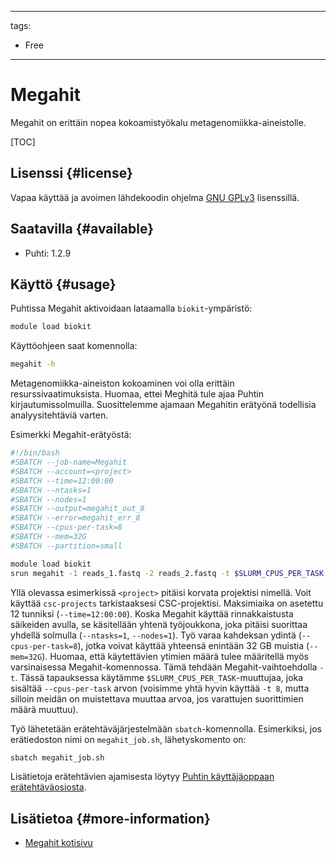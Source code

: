 
---
tags:
  - Free
---

# Megahit

Megahit on erittäin nopea kokoamistyökalu metagenomiikka-aineistolle.

[TOC]

## Lisenssi {#license}

Vapaa käyttää ja avoimen lähdekoodin ohjelma [GNU GPLv3](https://www.gnu.org/licenses/gpl-3.0.html) lisenssillä.

## Saatavilla {#available}

* Puhti: 1.2.9

## Käyttö {#usage}

Puhtissa Megahit aktivoidaan lataamalla `biokit`-ympäristö:

```bash
module load biokit
```

Käyttöohjeen saat komennolla:

```bash
megahit -h
```

Metagenomiikka-aineiston kokoaminen voi olla erittäin resurssivaatimuksista. Huomaa, ettei Meghitä tule ajaa Puhtin kirjautumissolmuilla. Suosittelemme ajamaan Megahitin erätyönä todellisia analyysitehtäviä varten.

Esimerkki Megahit-erätyöstä:

```bash
#!/bin/bash
#SBATCH --job-name=Megahit
#SBATCH --account=<project>
#SBATCH --time=12:00:00
#SBATCH --ntasks=1
#SBATCH --nodes=1
#SBATCH --output=megahit_out_8
#SBATCH --error=megahit_err_8
#SBATCH --cpus-per-task=8
#SBATCH --mem=32G
#SBATCH --partition=small

module load biokit
srun megahit -1 reads_1.fastq -2 reads_2.fastq -t $SLURM_CPUS_PER_TASK --m 32000000000 -o result_directory
```

Yllä olevassa esimerkissä `<project>` pitäisi korvata projektisi nimellä. Voit käyttää `csc-projects` tarkistaaksesi CSC-projektisi. Maksimiaika on asetettu 12 tunniksi (`--time=12:00:00`). Koska Megahit käyttää rinnakkaistusta säikeiden avulla, se käsitellään yhtenä työjoukkona, joka pitäisi suorittaa yhdellä solmulla (`--ntasks=1`, `--nodes=1`). Työ varaa kahdeksan ydintä (`--cpus-per-task=8`), jotka voivat käyttää yhteensä enintään 32 GB muistia (`--mem=32G`). Huomaa, että käytettävien ytimien määrä tulee määritellä myös varsinaisessa Megahit-komennossa. Tämä tehdään Megahit-vaihtoehdolla `-t`. Tässä tapauksessa käytämme `$SLURM_CPUS_PER_TASK`-muuttujaa, joka sisältää `--cpus-per-task` arvon (voisimme yhtä hyvin käyttää `-t 8`, mutta silloin meidän on muistettava muuttaa arvoa, jos varattujen suorittimien määrä muuttuu).

Työ lähetetään erätehtäväjärjestelmään `sbatch`-komennolla. Esimerkiksi, jos erätiedoston nimi on `megahit_job.sh`, lähetyskomento on:

```bash
sbatch megahit_job.sh 
```

Lisätietoja erätehtävien ajamisesta löytyy [Puhtin käyttäjäoppaan erätehtäväosiosta](../computing/running/getting-started.md).

## Lisätietoa {#more-information}

* [Megahit kotisivu](https://github.com/voutcn/megahit)
